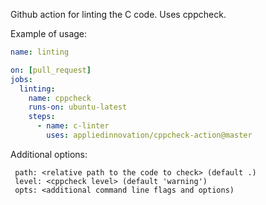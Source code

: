 Github action for linting the C code.
Uses cppcheck.

Example of usage:

```yaml
name: linting

on: [pull_request]
jobs:
  linting:
    name: cppcheck
    runs-on: ubuntu-latest
    steps:
      - name: c-linter
        uses: appliedinnovation/cppcheck-action@master
```

Additional options:

```
 path: <relative path to the code to check> (default .)
 level: <cppcheck level> (default 'warning')
 opts: <additional command line flags and options) 
```
